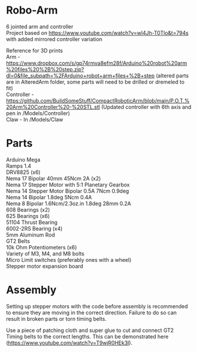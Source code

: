 # Robo-Arm

6 jointed arm and controller <br />
Project based on https://www.youtube.com/watch?v=wI4Jh-T0Tlo&t=794s with added mirrored controller variation <br />

Reference for 3D prints <br />
Arm - https://www.dropbox.com/s/gp74rmva8efm28f/Arduino%20robot%20arm%20files%20%2B%20step.zip?dl=0&file_subpath=%2FArduino+robot+arm+files+%2B+step (altered parts are in AlteredArm folder, some parts will need to be drilled or dremeled to fit) <br />
Controller - https://github.com/BuildSomeStuff/CompactRoboticArm/blob/main/P.O.T.%20Arm%20Controller%20-%20STL.stl (Updated controller with 6th axis and pen in /Models/Controller) <br />
Claw - In /Models/Claw

# Parts

Arduino Mega <br />
Ramps 1.4 <br />
DRV8825 (x6) <br />
Nema 17 Bipolar 40mm 45Ncm 2A (x2) <br />
Nema 17 Stepper Motor with 5:1 Planetary Gearbox <br />
Nema 14 Stepper Motor Bipolar 0.5A 7Ncm 0.9deg <br />
Nema 14 Bipolar 1.8deg 5Ncm 0.4A <br />
Nema 8 Bipolar 1.6Ncm/2.3oz.in 1.8deg 28mm 0.2A <br />
608 Bearings (x2) <br />
625 Bearings (x6) <br />
51104 Thrust Bearing <br />
6002-2RS Bearing (x4) <br />
5mm Aluminum Rod <br />
GT2 Belts <br />
10k Ohm Potentiometers (x6) <br />
Variety of M3, M4, and M8 bolts <br />
Micro Limit switches (preferably ones with a wheel) <br/>
Stepper motor expansion board <br />

# Assembly

Setting up stepper motors with the code before assembly is recommended to ensure they are moving in the correct direction. Failure to do so can result in broken parts or torn timing belts. <br/>

Use a piece of patching cloth and super glue to cut and connect GT2 Timing belts to the correct lengths. This can be demonstrated here (https://www.youtube.com/watch?v=T9wjR0HEk3I). <br/>
